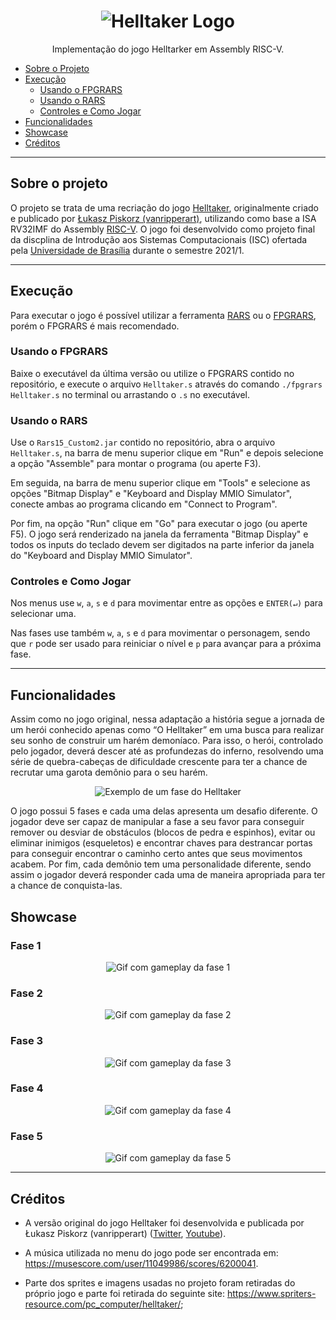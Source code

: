 <h1 align="center">
    <img alt="Helltaker Logo" src="./readme_assets/logo_helltaker.png" />
</h1>
<p align="center">Implementação do jogo Helltarker em Assembly RISC-V.</p>

* [Sobre o Projeto](#sobre-o-projeto)
* [Execução](#execução)
    * [Usando o FPGRARS](#usando-o-fpgrars)
    * [Usando o RARS](#usando-o-rars)
    * [Controles e Como Jogar](#controles-e-como-jogar)
* [Funcionalidades](#funcionalidades)
* [Showcase](#showcase)
* [Créditos](#créditos)


--- 

## Sobre o projeto

O projeto se trata de uma recriação do jogo [Helltaker](https://store.steampowered.com/app/1289310/Helltaker/), originalmente criado e publicado por [Łukasz Piskorz (vanripperart)](https://twitter.com/vanripperart), utilizando como base a ISA RV32IMF do Assembly [RISC-V](https://riscv.org/). O jogo foi desenvolvido como projeto final da discplina de Introdução aos Sistemas Computacionais (ISC) ofertada pela [Universidade de Brasília](https://www.unb.br/) durante o semestre 2021/1.

---

## Execução

Para executar o jogo é possível utilizar a ferramenta [RARS](https://github.com/TheThirdOne/rars) ou o [FPGRARS](https://github.com/LeoRiether/FPGRARS), porém o FPGRARS é mais recomendado.

### Usando o FPGRARS

Baixe o executável da última versão ou utilize o FPGRARS contido no repositório, e execute o arquivo `Helltaker.s` através do comando `./fpgrars Helltaker.s` no terminal ou arrastando o `.s` no executável.

### Usando o RARS

Use o `Rars15_Custom2.jar` contido no repositório, abra o arquivo `Helltaker.s`, na barra de menu superior clique em "Run" e depois selecione a opção "Assemble" para montar o programa (ou aperte F3).

Em seguida, na barra de menu superior clique em "Tools" e selecione as opções "Bitmap Display" e "Keyboard and Display MMIO Simulator", conecte ambas ao programa clicando em "Connect to Program".

Por fim, na opção "Run" clique em "Go" para executar o jogo (ou aperte F5). O jogo será renderizado na janela da ferramenta "Bitmap Display" e todos os inputs do teclado devem ser digitados na parte inferior da janela do "Keyboard and Display MMIO Simulator".


### Controles e Como Jogar

Nos menus use `w`, `a`, `s` e `d` para movimentar entre as opções e `ENTER(↵)` para selecionar uma. 

Nas fases use também `w`, `a`, `s` e `d` para movimentar o personagem, sendo que `r` pode ser usado para reiniciar o nível e `p` para avançar para a próxima fase.

---

## Funcionalidades    

Assim como no jogo original, nessa adaptação a história segue a jornada de um herói conhecido apenas como “O
Helltaker” em uma busca para realizar seu sonho de construir um harém demoníaco. Para isso, o herói, controlado pelo jogador, deverá descer até as profundezas do inferno, resolvendo uma série de quebra-cabeças de dificuldade crescente para ter a chance de recrutar uma garota demônio para o seu harém. 

<p align="center">
    <img alt="Exemplo de um fase do Helltaker" src="./readme_assets/helltaker_fase_exemplo.png" >
</p>

O jogo possui 5 fases e cada uma delas apresenta um desafio diferente. O jogador deve ser capaz de manipular a fase a seu favor para conseguir remover ou desviar de obstáculos (blocos de pedra e espinhos), evitar ou eliminar inimigos (esqueletos) e encontrar chaves para destrancar portas para conseguir encontrar o caminho certo antes que seus movimentos acabem. Por fim, cada demônio tem uma personalidade diferente, sendo assim o jogador deverá responder cada uma de maneira apropriada para ter a chance de conquista-las.

## Showcase

### Fase 1

<p align="center">
    <img alt="Gif com gameplay da fase 1" src="./readme_assets/helltaker_fase_1.gif" >
</p>


### Fase 2

<p align="center">
    <img alt="Gif com gameplay da fase 2" src="./readme_assets/helltaker_fase_2.gif" >
</p>


### Fase 3

<p align="center">
    <img alt="Gif com gameplay da fase 3" src="./readme_assets/helltaker_fase_3.gif" >
</p>


### Fase 4

<p align="center">
    <img alt="Gif com gameplay da fase 4" src="./readme_assets/helltaker_fase_4.gif" >
</p>


### Fase 5

<p align="center">
    <img alt="Gif com gameplay da fase 5" src="./readme_assets/helltaker_fase_5.gif" >
</p>


---

## Créditos

* A versão original do jogo Helltaker foi desenvolvida e publicada por Łukasz Piskorz (vanripperart) ([Twitter](https://twitter.com/vanripperart), [Youtube](https://www.youtube.com/user/vanripper17)).

* A música utilizada no menu do jogo pode ser encontrada em: https://musescore.com/user/11049986/scores/6200041.

* Parte dos sprites e imagens usadas no projeto foram retiradas do próprio jogo e parte foi retirada do seguinte site: https://www.spriters-resource.com/pc_computer/helltaker/; 